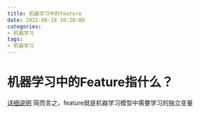 ```yaml
---
title: 机器学习中的feature
date: 2022-06-18 10:28:09
categories:
- 机器学习
tags:
- 机器学习
---
```


# 机器学习中的Feature指什么？

[详细说明](https://vitalflux.com/what-are-features-in-machine-learning/)
简而言之，feature就是机器学习模型中需要学习的独立变量
